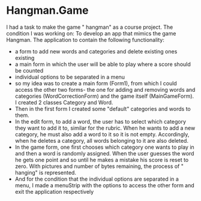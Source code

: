 # Hangman.Game
I had a task to make the game " hangman" as a course project.
The condition I was working on:
To develop an app that mimics the game Hangman. The application to contain the following functionality:
- a form to add new words and categories and delete existing ones
existing
- a main form in which the user will be able to play where
a score should be counted
- individual options to be separated in a menu
- so my idea was to create a main form (Form1), from which I could access the other two forms- the one for adding and removing words and categories (WordCorrectionForm) and the game itself (MainGameForm). I created 2 classes Category and Word.
-  Then in the first form I created some "default" categories and words to them.
-   In the edit form, to add a word, the user has to select which category they want to add it to, similar for the rubric. When he wants to add a new category, he must also add a word to it so it is not empty. Accordingly, when he deletes a category, all words belonging to it are also deleted.
-   In the game form, one first chooses which category one wants to play in and then a word is randomly assigned. When the user guesses the word he gets one point and so until he makes a mistake his score is reset to zero. With pictures and number of bytes remaining, the process of " hanging" is represented.
-   And for the condition that the individual options are separated in a menu, I made a menuStrip with the options to access the other form and exit the application respectively
